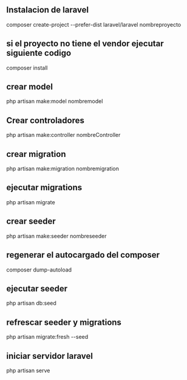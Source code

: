 ## Instalacion de laravel
composer create-project --prefer-dist laravel/laravel nombreproyecto

## si el proyecto no tiene el vendor ejecutar siguiente codigo
composer install

## crear model
php artisan make:model nombremodel

## Crear controladores
php artisan make:controller nombreController

## crear migration
php artisan make:migration nombremigration

## ejecutar migrations
php artisan migrate

## crear seeder
php artisan make:seeder nombreseeder

## regenerar el autocargado del composer
composer dump-autoload

## ejecutar seeder
php artisan db:seed

## refrescar seeder y migrations
php artisan migrate:fresh --seed

## iniciar servidor laravel
php artisan serve

